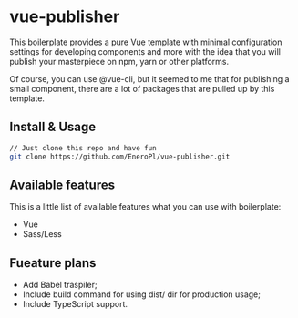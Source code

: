 # vue-publisher

This boilerplate provides a pure Vue template with minimal configuration settings for developing components and more with the idea that you will publish your masterpiece on npm, yarn or other platforms.

Of course, you can use @vue-cli, but it seemed to me that for publishing a small component, there are a lot of packages that are pulled up by this template.

## Install & Usage

```sh
// Just clone this repo and have fun
git clone https://github.com/EneroPl/vue-publisher.git
```

## Available features
This is a little list of available features what you can use with boilerplate:

- Vue
- Sass/Less

## Fueature plans
- Add Babel traspiler;
- Include build command for using dist/ dir for production usage;
- Include TypeScript support.
